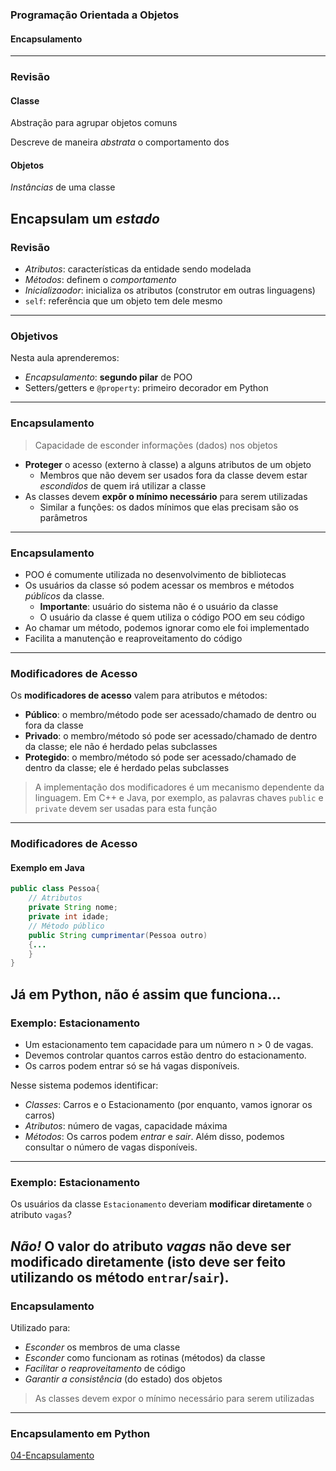 ### Programação Orientada a Objetos
#### Encapsulamento
---

### Revisão 

#### Classe
Abstração para agrupar objetos comuns

Descreve de maneira _abstrata_ o comportamento dos

#### Objetos 
*Instâncias* de uma classe

Encapsulam um _estado_
---

### Revisão 

- _Atributos_: características da entidade sendo modelada
- _Métodos_: definem o *comportamento*
- _Inicializaodor_: inicializa os atributos (construtor em outras linguagens)
- `self`: referência que um objeto tem dele mesmo
---

### Objetivos

Nesta aula aprenderemos:
  - _Encapsulamento_: __segundo pilar__ de POO
  - Setters/getters e `@property`: primeiro decorador em Python
---

### Encapsulamento

> Capacidade de esconder informações (dados) nos objetos

- __Proteger__ o acesso (externo à classe) a alguns atributos de um objeto
    - Membros que não devem ser usados fora da classe devem estar *escondidos*
      de quem irá utilizar a classe
- As classes devem __expôr o mínimo necessário__ para serem utilizadas
    -  Similar a funções: os dados mínimos que elas precisam são os parâmetros
---

### Encapsulamento

- POO é comumente utilizada no desenvolvimento de bibliotecas
- Os usuários da classe só podem acessar os membros e métodos  *públicos* da classe.
    - **Importante**: usuário do sistema não é o usuário da classe
    - O usuário da classe é quem utiliza o código POO em seu código
- Ao chamar um método, podemos ignorar como ele foi implementado
- Facilita a manutenção e reaproveitamento do código
---

### Modificadores de Acesso

Os __modificadores de acesso__ valem para atributos e métodos:

- __Público__:  o membro/método pode ser acessado/chamado de dentro ou
  fora da classe
- __Privado__: o membro/método só pode ser acessado/chamado de dentro da
  classe; ele não é herdado pelas subclasses
- __Protegido__: o membro/método só pode ser acessado/chamado de dentro da
  classe; ele é herdado pelas subclasses

> A implementação dos modificadores é um mecanismo dependente da linguagem. Em C++ e
Java, por exemplo, as palavras chaves `public` e `private` devem ser usadas
para esta função

---

### Modificadores de Acesso
#### Exemplo em Java

```java
public class Pessoa{
    // Atributos
    private String nome;
    private int idade;
    // Método público
    public String cumprimentar(Pessoa outro)
    {...
    }
}
```

Já em Python, não é assim que funciona... 
---

### Exemplo: Estacionamento
- Um estacionamento tem capacidade para um número n > 0 de vagas. 
- Devemos controlar quantos carros estão dentro do estacionamento. 
- Os carros podem entrar só se há vagas disponíveis.

Nesse sistema podemos identificar:
- _Classes_: Carros e o Estacionamento (por enquanto, vamos ignorar os carros)
- _Atributos_: número de vagas, capacidade máxima
- _Métodos_: Os carros podem _entrar_ e _sair_. Além disso, podemos consultar o número de vagas disponíveis.
--- 

### Exemplo: Estacionamento
Os usuários da classe `Estacionamento` deveriam __modificar diretamente__  o atributo `vagas`? 

*Não!*   O valor do atributo _vagas_ não deve ser modificado diretamente (isto
deve ser feito utilizando os método `entrar`/`sair`).
---

### Encapsulamento
Utilizado para:
- *Esconder* os membros de uma classe
- *Esconder* como funcionam as rotinas (métodos) da classe
- *Facilitar o reaproveitamento* de código
- *Garantir a consistência* (do estado) dos objetos

> As classes devem expor o mínimo necessário para serem utilizadas
---

### Encapsulamento em Python
[04-Encapsulamento](04-Encapsulamento.ipynb)
